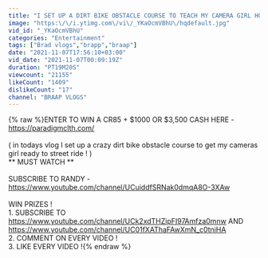 ```yaml
---
title: "I SET UP A DIRT BIKE OBSTACLE COURSE TO TEACH MY CAMERA GIRL HOW TO RIDE ! | BRAAP VLOGS"
image: "https:\/\/i.ytimg.com\/vi\/_YKaOcmVBhU\/hqdefault.jpg"
vid_id: "_YKaOcmVBhU"
categories: "Entertainment"
tags: ["Brad vlogs","brapp","braap"]
date: "2021-11-07T17:56:10+03:00"
vid_date: "2021-11-07T00:09:19Z"
duration: "PT19M20S"
viewcount: "21155"
likeCount: "1409"
dislikeCount: "17"
channel: "BRAAP VLOGS"
---
```

{% raw %}ENTER TO WIN A CR85 + $1000 OR $3,500 CASH HERE - <a rel="nofollow" target="blank" href="https://paradigmclth.com/">https://paradigmclth.com/</a><br /><br />( in todays vlog I set up a crazy dirt bike obstacle course to get my cameras girl ready to street ride ! )  <br />** MUST WATCH ** <br /><br />SUBSCRIBE TO RANDY - <a rel="nofollow" target="blank" href="https://www.youtube.com/channel/UCuiddfSRNak0dmqA8O-3XAw">https://www.youtube.com/channel/UCuiddfSRNak0dmqA8O-3XAw</a><br /><br />WIN PRIZES ! <br />1. SUBSCRIBE TO <a rel="nofollow" target="blank" href="https://www.youtube.com/channel/UCk2xdTHZipFI97Amfza0mnw">https://www.youtube.com/channel/UCk2xdTHZipFI97Amfza0mnw</a> AND <a rel="nofollow" target="blank" href="https://www.youtube.com/channel/UC01fXAThaFAwXmN_c0tniHA">https://www.youtube.com/channel/UC01fXAThaFAwXmN_c0tniHA</a><br />2. COMMENT ON EVERY VIDEO !<br />3. LIKE EVERY VIDEO !{% endraw %}
